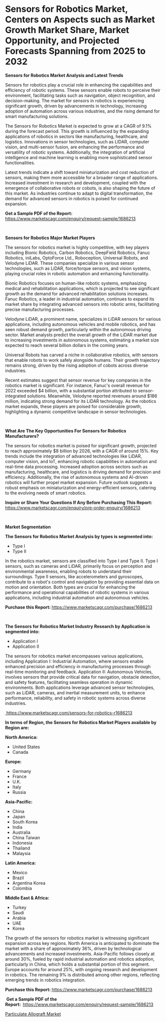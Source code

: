 <p><h1>Sensors for Robotics Market, Centers on Aspects such as Market Growth Market Share, Market Opportunity, and Projected Forecasts Spanning from 2025 to 2032</h1></p><p><strong>Sensors for Robotics Market Analysis and Latest Trends</strong></p>
<p><p>Sensors for robotics play a crucial role in enhancing the capabilities and efficiency of robotic systems. These sensors enable robots to perceive their environment, facilitating tasks such as navigation, object recognition, and decision-making. The market for sensors in robotics is experiencing significant growth, driven by advancements in technology, increasing adoption of automation across various industries, and the rising demand for smart manufacturing solutions.</p><p>The Sensors for Robotics Market is expected to grow at a CAGR of 9.1% during the forecast period. This growth is influenced by the expanding applications of robotics in sectors like manufacturing, healthcare, and logistics. Innovations in sensor technologies, such as LIDAR, computer vision, and multi-sensor fusion, are enhancing the performance and versatility of robotic systems. Additionally, the integration of artificial intelligence and machine learning is enabling more sophisticated sensor functionalities.</p><p>Latest trends indicate a shift toward miniaturization and cost reduction of sensors, making them more accessible for a broader range of applications. Increased investment in research and development, coupled with the emergence of collaborative robots or cobots, is also shaping the future of this market. As industries continue to adapt to digital transformation, the demand for advanced sensors in robotics is poised for continued expansion.</p></p>
<p><strong>Get a Sample PDF of the Report:&nbsp;</strong> <a href="https://www.marketscagr.com/enquiry/request-sample/1686213?utm_campaign=3220&utm_medium=2&utm_source=Github&utm_content=ia&utm_term=24032025&utm_id=sensors-for-robotics">https://www.marketscagr.com/enquiry/request-sample/1686213</a></p>
<p>&nbsp;</p>
<p><strong>Sensors for Robotics Major Market Players</strong></p>
<p><p>The sensors for robotics market is highly competitive, with key players including Bionic Robotics, Carbon Robotics, DeepField Robotics, Fanuc Robotics, iniLabs, OptoForce Ltd., Roboception, Universal Robots, and Velodyne LiDAR. These companies specialize in various sensor technologies, such as LiDAR, force/torque sensors, and vision systems, playing crucial roles in robotic automation and enhancing functionality.</p><p>Bionic Robotics focuses on human-like robotic systems, emphasizing medical and rehabilitation applications, which is projected to see significant growth as the demand for advanced rehabilitation solutions increases. Fanuc Robotics, a leader in industrial automation, continues to expand its market share by integrating advanced sensors into robotic arms, facilitating precise manufacturing processes.</p><p>Velodyne LiDAR, a prominent name, specializes in LiDAR sensors for various applications, including autonomous vehicles and mobile robotics, and has seen robust demand growth, particularly within the autonomous driving sector. Market analysts predict the overall growth of the LiDAR market due to increasing investments in autonomous systems, estimating a market size expected to reach several billion dollars in the coming years.</p><p>Universal Robots has carved a niche in collaborative robotics, with sensors that enable robots to work safely alongside humans. Their growth trajectory remains strong, driven by the rising adoption of cobots across diverse industries.</p><p>Recent estimates suggest that sensor revenue for key companies in the robotics market is significant. For instance, Fanuc's overall revenue for 2022 exceeded $4 billion, with a substantial portion attributed to sensor-integrated solutions. Meanwhile, Velodyne reported revenues around $186 million, indicating strong demand for its LiDAR technology. As the robotics market expands, these players are poised for considerable growth, highlighting a dynamic competitive landscape in sensor technologies.</p></p>
<p>&nbsp;</p>
<p><strong>What Are The Key Opportunities For Sensors for Robotics Manufacturers?</strong></p>
<p><p>The sensors for robotics market is poised for significant growth, projected to reach approximately $8 billion by 2026, with a CAGR of around 15%. Key trends include the integration of advanced technologies like LiDAR, computer vision, and IoT, enhancing robotic capabilities in automation and real-time data processing. Increased adoption across sectors such as manufacturing, healthcare, and logistics is driving demand for precision and efficiency. Additionally, the rise of autonomous systems and AI-driven robotics will further propel market expansion. Future outlook suggests a robust emphasis on miniaturization and energy-efficient sensors, catering to the evolving needs of smart robotics.</p></p>
<p><strong>Inquire or Share Your Questions If Any Before Purchasing This Report:</strong> <a href="https://www.marketscagr.com/enquiry/pre-order-enquiry/1686213?utm_campaign=3220&utm_medium=2&utm_source=Github&utm_content=ia&utm_term=24032025&utm_id=sensors-for-robotics">https://www.marketscagr.com/enquiry/pre-order-enquiry/1686213</a></p>
<p>&nbsp;</p>
<p><strong>Market Segmentation</strong></p>
<p><strong>The Sensors for Robotics Market Analysis by types is segmented into:</strong></p>
<p><ul><li>Type I</li><li>Type II</li></ul></p>
<p><p>In the robotics market, sensors are classified into Type I and Type II. Type I sensors, such as cameras and LiDAR, primarily focus on perception and environmental awareness, enabling robots to understand their surroundings. Type II sensors, like accelerometers and gyroscopes, contribute to a robot's control and navigation by providing essential data on motion and orientation. Both types are crucial for enhancing the performance and operational capabilities of robotic systems in various applications, including industrial automation and autonomous vehicles.</p></p>
<p><strong>Purchase this Report:&nbsp;</strong><a href="https://www.marketscagr.com/purchase/1686213?utm_campaign=3220&utm_medium=2&utm_source=Github&utm_content=ia&utm_term=24032025&utm_id=sensors-for-robotics">https://www.marketscagr.com/purchase/1686213</a></p>
<p>&nbsp;</p>
<p><strong>The Sensors for Robotics Market Industry Research by Application is segmented into:</strong></p>
<p><ul><li>Application I</li><li>Application II</li></ul></p>
<p><p>The sensors for robotics market encompasses various applications, including Application I: Industrial Automation, where sensors enable enhanced precision and efficiency in manufacturing processes through real-time monitoring and feedback. Application II: Autonomous Vehicles, involves sensors that provide critical data for navigation, obstacle detection, and safety features, facilitating seamless operation in dynamic environments. Both applications leverage advanced sensor technologies, such as LiDAR, cameras, and inertial measurement units, to enhance performance, reliability, and safety in robotic systems across diverse industries.</p></p>
<p><a href="https://www.marketscagr.com/sensors-for-robotics-r1686213?utm_campaign=3220&utm_medium=2&utm_source=Github&utm_content=ia&utm_term=24032025&utm_id=sensors-for-robotics">&nbsp;https://www.marketscagr.com/sensors-for-robotics-r1686213</a></p>
<p><strong>In terms of Region, the Sensors for Robotics Market Players available by Region are:</strong></p>
<p>
    <p> <strong> North America: </strong>
        <ul>
            <li>United States</li>
            <li>Canada</li>
        </ul>
        </p> 
    <p> <strong> Europe: </strong>
        <ul>
            <li>Germany</li>
            <li>France</li>
            <li>U.K.</li>
            <li>Italy</li>
            <li>Russia</li>
        </ul>
        </p> 
    <p> <strong> Asia-Pacific: </strong>
        <ul>
            <li>China</li>
            <li>Japan</li>
            <li>South Korea</li>
            <li>India</li>
            <li>Australia</li>
            <li>China Taiwan</li>
            <li>Indonesia</li>
            <li>Thailand</li>
            <li>Malaysia</li>
        </ul>
        </p> 
    <p> <strong> Latin America: </strong>
        <ul>
            <li>Mexico</li>
            <li>Brazil</li>
            <li>Argentina Korea</li>
            <li>Colombia</li>
        </ul>
        </p> 
    <p> <strong> Middle East & Africa: </strong>
        <ul>
            <li>Turkey</li>
            <li>Saudi</li>
            <li>Arabia</li>
            <li>UAE</li>
            <li>Korea</li>
        </ul>
    </p>
    </p>
<p><p>The growth of the sensors for robotics market is witnessing significant expansion across key regions. North America is anticipated to dominate the market with a share of approximately 36%, driven by technological advancements and increased investments. Asia-Pacific follows closely at around 30%, fueled by rapid industrial automation and robotics adoption, particularly in China, which holds a substantial portion of this segment. Europe accounts for around 25%, with ongoing research and development in robotics. The remaining 9% is distributed among other regions, reflecting emerging trends in robotics integration.</p></p>
<p><strong>Purchase this Report: </strong><a href="https://www.marketscagr.com/purchase/1686213?utm_campaign=3220&utm_medium=2&utm_source=Github&utm_content=ia&utm_term=24032025&utm_id=sensors-for-robotics">https://www.marketscagr.com/purchase/1686213</a></p>
<p>&nbsp;<strong>Get a Sample PDF of the Report:&nbsp;&nbsp;</strong><a href="https://www.marketscagr.com/enquiry/request-sample/1686213?utm_campaign=3220&utm_medium=2&utm_source=Github&utm_content=ia&utm_term=24032025&utm_id=sensors-for-robotics">https://www.marketscagr.com/enquiry/request-sample/1686213</a></p>
<p><strong></strong></p>
<p><p><a href="https://github.com/nicoytabiz7/Market-Research-Report-List-1/blob/main/particulate-allograft-market.md?utm_campaign=3220&utm_medium=2&utm_source=Github&utm_content=ia&utm_term=24032025&utm_id=sensors-for-robotics">Particulate Allograft Market</a></p></p>